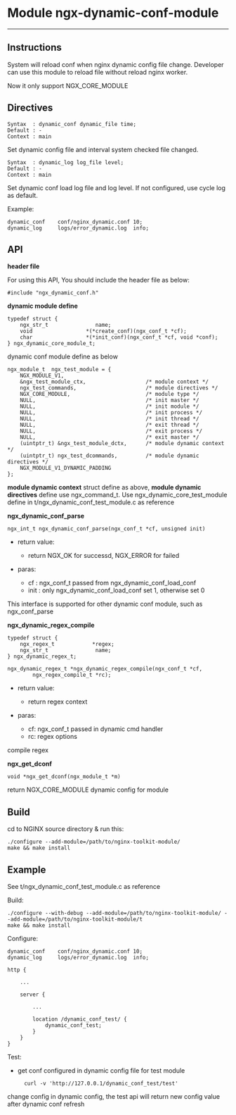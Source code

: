 # Module ngx-dynamic-conf-module
---
## Instructions

System will reload conf when nginx dynamic config file change. Developer can use this module to reload file without reload nginx worker.

Now it only support NGX_CORE_MODULE

## Directives

	Syntax  : dynamic_conf dynamic_file time;
	Default : -
	Context : main

Set dynamic config file and interval system checked file changed.

	Syntax  : dynamic_log log_file level;
	Default : -
	Context : main

Set dynamic conf load log file and log level. If not configured, use cycle log as default.

Example:

	dynamic_conf    conf/nginx_dynamic.conf 10;
	dynamic_log     logs/error_dynamic.log  info;

## API

**header file**

For using this API, You should include the header file as below:

	#include "ngx_dynamic_conf.h"

**dynamic module define**

	typedef struct {
	    ngx_str_t               name;
	    void                 *(*create_conf)(ngx_conf_t *cf);
	    char                 *(*init_conf)(ngx_conf_t *cf, void *conf);
	} ngx_dynamic_core_module_t;

dynamic conf module define as below

	ngx_module_t  ngx_test_module = {
	    NGX_MODULE_V1,
	    &ngx_test_module_ctx,                   /* module context */
	    ngx_test_commands,                      /* module directives */
	    NGX_CORE_MODULE,                        /* module type */
	    NULL,                                   /* init master */
	    NULL,                                   /* init module */
	    NULL,                                   /* init process */
	    NULL,                                   /* init thread */
	    NULL,                                   /* exit thread */
	    NULL,                                   /* exit process */
	    NULL,                                   /* exit master */
	    (uintptr_t) &ngx_test_module_dctx,      /* module dynamic context */
	    (uintptr_t) ngx_test_dcommands,         /* module dynamic directives */
	    NGX_MODULE_V1_DYNAMIC_PADDING
	};

**module dynamic context** struct define as above, **module dynamic directives** define use ngx\_command\_t. Use ngx\_dynamic\_core\_test\_module define in t/ngx\_dynamic\_conf\_test\_module.c as reference

**ngx\_dynamic\_conf\_parse**

	ngx_int_t ngx_dynamic_conf_parse(ngx_conf_t *cf, unsigned init)

- return value:

	- return NGX_OK for successd, NGX_ERROR for failed

- paras:

	- cf   : ngx\_conf\_t passed from ngx\_dynamic\_conf\_load_conf
	- init : only ngx\_dynamic\_conf\_load\_conf set 1, otherwise set 0

This interface is supported for other dynamic conf module, such as ngx\_conf\_parse

**ngx\_dynamic\_regex\_compile**

	typedef struct {
		ngx_regex_t            *regex;
		ngx_str_t               name;
	} ngx_dynamic_regex_t;

	ngx_dynamic_regex_t *ngx_dynamic_regex_compile(ngx_conf_t *cf,
			ngx_regex_compile_t *rc);

- return value:

	- return regex context

- paras:

	- cf: ngx\_conf\_t passed in dynamic cmd handler
	- rc: regex options

compile regex

**ngx\_get\_dconf**

	void *ngx_get_dconf(ngx_module_t *m)
	
return NGX\_CORE\_MODULE dynamic config for module

## Build

cd to NGINX source directory & run this:

	./configure --add-module=/path/to/nginx-toolkit-module/
	make && make install

## Example

See t/ngx\_dynamic\_conf\_test\_module.c as reference

Build:

	./configure --with-debug --add-module=/path/to/nginx-toolkit-module/ --add-module=/path/to/nginx-toolkit-module/t
	make && make install

Configure:

	dynamic_conf    conf/nginx_dynamic.conf 10;
	dynamic_log     logs/error_dynamic.log  info;

	http {

		...

		server {

			...

			location /dynamic_conf_test/ {
				dynamic_conf_test;
			}
		}
	}

Test:

- get conf configured in dynamic config file for test module

		curl -v 'http://127.0.0.1/dynamic_conf_test/test'

change config in dynamic config, the test api will return new config value after dynamic conf refresh